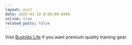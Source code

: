 ```yaml
---
layout: post
date: 2025-01-10 8:00:00-0400
inline: true
related_posts: false
---
```


Visit [Bushido Life](https://bushidolife.store) if you want premium quality training gear.